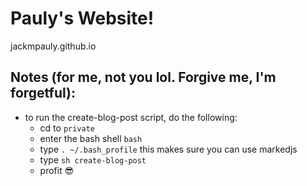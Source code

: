 # Pauly's Website!
jackmpauly.github.io

## Notes (for me, not you lol. Forgive me, I'm forgetful):
* to run the create-blog-post script, do the following:
  * cd to `private`
  * enter the bash shell `bash`
  * type `. ~/.bash_profile` this makes sure you can use markedjs
  * type `sh create-blog-post`
  * profit 😎
